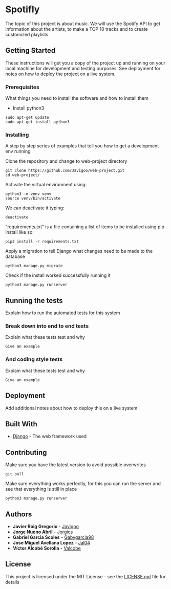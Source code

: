 # Spotifly

The topic of this project is about music. We will use the Spotify API to get information about the artists, to make a TOP 10 tracks and to create customized playlists.

## Getting Started

These instructions will get you a copy of the project up and running on your local machine for development and testing purposes. See deployment for notes on how to deploy the project on a live system.

### Prerequisites

What things you need to install the software and how to install them

- Install python3
```
sudo apt-get update
sudo apt-get install python3
```

### Installing

A step by step series of examples that tell you how to get a development env running

Clone the repository and change to web-project directory
```
git clone https://github.com/Javigoo/web-project.git
cd web-project/
```

Activate the virtual environment using:
```
python3 -m venv venv
source venv/bin/activate
```

We can deactivate it typing:
```
deactivate
```

“requirements.txt” is a file containing a list of items to be installed using pip
install like so:
```
pip3 install -r requirements.txt
```

Apply a migration to tell Django what changes need to be made to the database
```
python3 manage.py migrate
```

Check if the install worked successfully running it
```
python3 manage.py runserver
```

## Running the tests

Explain how to run the automated tests for this system

### Break down into end to end tests

Explain what these tests test and why
```
Give an example
```

### And coding style tests

Explain what these tests test and why
```
Give an example
```

## Deployment

Add additional notes about how to deploy this on a live system

## Built With

* [Django](https://www.djangoproject.com/) - The web framework used

## Contributing

Make sure you have the latest version to avoid possible overwrites
```
git pull
```

Make sure everything works perfectly, for this you can run the server and see that everything is still in place
```
python3 manage.py runserver
```

## Authors

* **Javier Roig Gregorio** - [Javigoo](https://github.com/Javigoo)
* **Jorge Nueno Abril** - [Jorgics](https://github.com/jorgics)
* **Gabriel Garcia Scoles** - [Gabygarcia98](https://github.com/gabygarcia98)
* **Jose Miguel Avellana Lopez** - [Jal04](https://github.com/jal04)
* **Víctor Alcobé Sorolla** - [Valcobe](https://github.com/valcobe)

## License

This project is licensed under the MIT License - see the [LICENSE.md](LICENSE.md) file for details
